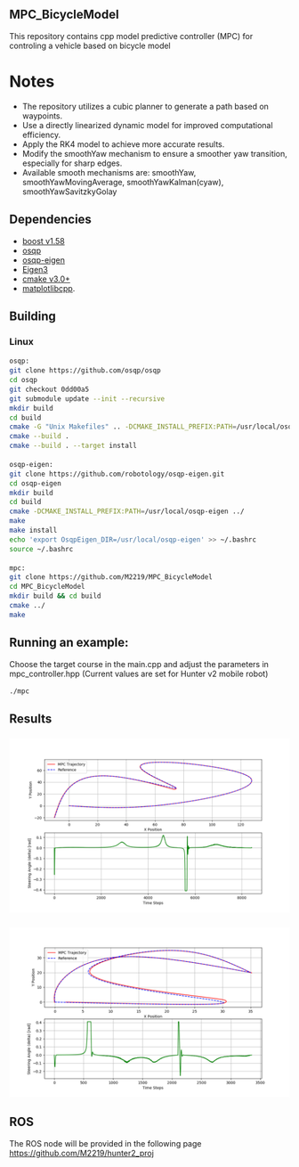 ## MPC_BicycleModel
This repository contains cpp model predictive controller (MPC) for controling a vehicle based on bicycle model

# Notes

-    The repository utilizes a cubic planner to generate a path based on waypoints.
-    Use a directly linearized dynamic model for improved computational efficiency.
-    Apply the RK4 model to achieve more accurate results.
-    Modify the smoothYaw mechanism to ensure a smoother yaw transition, especially for sharp edges.
-    Available smooth mechanisms are: smoothYaw, smoothYawMovingAverage, smoothYawKalman(cyaw), smoothYawSavitzkyGolay

## Dependencies
- [boost v1.58](https://www.boost.org/users/history/version_1_58_0.html)
- [osqp](http://osqp.readthedocs.io/en/latest/index.html)
- [osqp-eigen](https://github.com/robotology/osqp-eigen)
- [Eigen3](http://eigen.tuxfamily.org/index.php?title=Main_Page)
- [cmake v3.0+](https://cmake.org/)
- [matplotlibcpp](https://github.com/lava/matplotlib-cpp.git).


## Building
### Linux
```sh
osqp:
git clone https://github.com/osqp/osqp
cd osqp
git checkout 0dd00a5
git submodule update --init --recursive
mkdir build
cd build
cmake -G "Unix Makefiles" .. -DCMAKE_INSTALL_PREFIX:PATH=/usr/local/osqp ../
cmake --build .
cmake --build . --target install

osqp-eigen:
git clone https://github.com/robotology/osqp-eigen.git
cd osqp-eigen
mkdir build
cd build
cmake -DCMAKE_INSTALL_PREFIX:PATH=/usr/local/osqp-eigen ../
make
make install
echo 'export OsqpEigen_DIR=/usr/local/osqp-eigen' >> ~/.bashrc
source ~/.bashrc

mpc:
git clone https://github.com/M2219/MPC_BicycleModel
cd MPC_BicycleModel 
mkdir build && cd build
cmake ../
make
```

## Running an example: 
Choose the target course in the main.cpp and adjust the parameters in mpc_controller.hpp (Current values are set for Hunter v2 mobile robot)

```sh
./mpc
```

## Results
### 
![ForwardCourse](./imgs/pathforward.png)

### 
![SwitchBackCourse](./imgs/switchback.png)

## ROS

The ROS node will be provided in the following page
https://github.com/M2219/hunter2_proj

